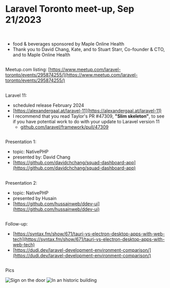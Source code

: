 # Laravel Toronto meet-up, Sep 21/2023
<br>
  
- food & beverages sponsored by Maple Online Health
- Thank you to David Chang, Kate, and to Stuart Starr, Co-founder & CTO, and to Maple Online Health

##
Meetup.com listing: [https://www.meetup.com/laravel-toronto/events/295874255/](https://www.meetup.com/laravel-toronto/events/295874255/)
 
##
Laravel 11:
- scheduled release February 2024
- [https://alexandergaal.at/laravel-11](https://alexandergaal.at/laravel-11)
- I recommend that you read Taylor's PR #47309, **"Slim skeleton"**,  to see if you have potential work to do with your update to Laravel version 11
  - [github.com/laravel/framework/pull/47309](https://github.com/laravel/framework/pull/47309)

##
Presentation 1: 
- topic: NativePHP
- presented by: David Chang
- [https://github.com/davidchchang/squad-dashboard-app](https://github.com/davidchchang/squad-dashboard-app)

##
Presentation 2:
- topic: NativePHP
- presented by Husain 
- [https://github.com/hussainweb/ddev-ui](https://github.com/hussainweb/ddev-ui)

##
Follow-up:
- [https://syntax.fm/show/671/tauri-vs-electron-desktop-apps-with-web-tech](https://syntax.fm/show/671/tauri-vs-electron-desktop-apps-with-web-tech)
- [https://dudi.dev/laravel-development-environment-comparison/](https://dudi.dev/laravel-development-environment-comparison/)

##
Pics

![Sign on the door](/IMG_1224.png)
![In an historic building](/IMG_1226.png)

# 



